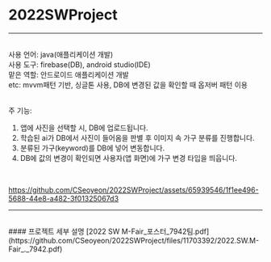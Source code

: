 # 2022SWProject
---
<br>
사용 언어: java(애플리케이션 개발) <br>
사용 도구: firebase(DB), android studio(IDE) <br> 
맡은 역할: 안드로이드 애플리케이션 개발 <br>
etc: mvvm패턴 기반, 싱글톤 사용, DB에 변경된 값을 확인할 때 옵저버 패턴 이용 <br>

<br>

주 기능: <br>
1. 앱에 사진을 선택할 시, DB에 업로드됩니다. <br>
2. 학습된 ai가 DB에서 사진이 들어옴을 판별 후 이미지 속 가구 분류를 진행합니다.<br>
3. 분류된 가구(keyword)를 DB에 넣어 변동합니다. <br>
4. DB에 값의 변경이 확인되면 사용자(앱 화면)에 가구 변경 타입을 띄웁니다.     <br>

<br>


https://github.com/CSeoyeon/2022SWProject/assets/65939546/1f1ee496-5688-44e8-a482-3f01325067d3


---
<br>
#### 프로젝트 세부 설명 
[2022 SW M-Fair_포스터_7942팀.pdf](https://github.com/CSeoyeon/2022SWProject/files/11703392/2022.SW.M-Fair_._7942.pdf)
